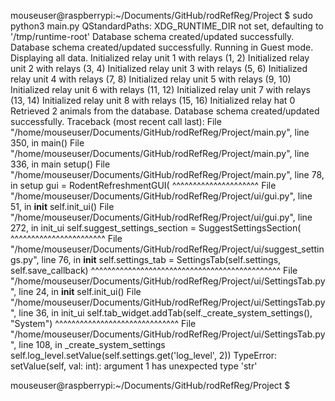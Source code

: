 mouseuser@raspberrypi:~/Documents/GitHub/rodRefReg/Project $ sudo python3 main.py
QStandardPaths: XDG_RUNTIME_DIR not set, defaulting to '/tmp/runtime-root'
Database schema created/updated successfully.
Database schema created/updated successfully.
Running in Guest mode. Displaying all data.
Initialized relay unit 1 with relays (1, 2)
Initialized relay unit 2 with relays (3, 4)
Initialized relay unit 3 with relays (5, 6)
Initialized relay unit 4 with relays (7, 8)
Initialized relay unit 5 with relays (9, 10)
Initialized relay unit 6 with relays (11, 12)
Initialized relay unit 7 with relays (13, 14)
Initialized relay unit 8 with relays (15, 16)
Initialized relay hat 0
Retrieved 2 animals from the database.
Database schema created/updated successfully.
Traceback (most recent call last):
  File "/home/mouseuser/Documents/GitHub/rodRefReg/Project/main.py", line 350, in <module>
    main()
  File "/home/mouseuser/Documents/GitHub/rodRefReg/Project/main.py", line 336, in main
    setup()
  File "/home/mouseuser/Documents/GitHub/rodRefReg/Project/main.py", line 78, in setup
    gui = RodentRefreshmentGUI(
          ^^^^^^^^^^^^^^^^^^^^^
  File "/home/mouseuser/Documents/GitHub/rodRefReg/Project/ui/gui.py", line 51, in __init__
    self.init_ui()
  File "/home/mouseuser/Documents/GitHub/rodRefReg/Project/ui/gui.py", line 272, in init_ui
    self.suggest_settings_section = SuggestSettingsSection(
                                    ^^^^^^^^^^^^^^^^^^^^^^^
  File "/home/mouseuser/Documents/GitHub/rodRefReg/Project/ui/suggest_settings.py", line 76, in __init__
    self.settings_tab = SettingsTab(self.settings, self.save_callback)
                        ^^^^^^^^^^^^^^^^^^^^^^^^^^^^^^^^^^^^^^^^^^^^^^
  File "/home/mouseuser/Documents/GitHub/rodRefReg/Project/ui/SettingsTab.py", line 24, in __init__
    self.init_ui()
  File "/home/mouseuser/Documents/GitHub/rodRefReg/Project/ui/SettingsTab.py", line 36, in init_ui
    self.tab_widget.addTab(self._create_system_settings(), "System")
                           ^^^^^^^^^^^^^^^^^^^^^^^^^^^^^^
  File "/home/mouseuser/Documents/GitHub/rodRefReg/Project/ui/SettingsTab.py", line 108, in _create_system_settings
    self.log_level.setValue(self.settings.get('log_level', 2))
TypeError: setValue(self, val: int): argument 1 has unexpected type 'str'

mouseuser@raspberrypi:~/Documents/GitHub/rodRefReg/Project $ 

